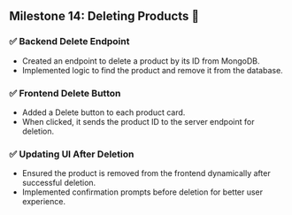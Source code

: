 ## Milestone 14: Deleting Products 🚀

### ✅ Backend Delete Endpoint
- Created an endpoint to delete a product by its ID from MongoDB.
- Implemented logic to find the product and remove it from the database.
### ✅ Frontend Delete Button
- Added a Delete button to each product card.
- When clicked, it sends the product ID to the server endpoint for deletion.
### ✅ Updating UI After Deletion
- Ensured the product is removed from the frontend dynamically after successful deletion.
- Implemented confirmation prompts before deletion for better user experience.
